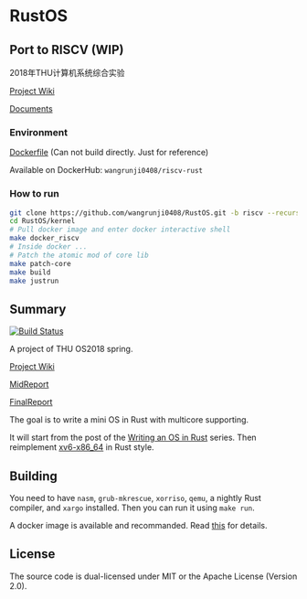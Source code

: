 # RustOS

## Port to RISCV (WIP)

2018年THU计算机系统综合实验

[Project Wiki](http://os.cs.tsinghua.edu.cn/oscourse/csproject2018/group05)

[Documents](./docs/RISCV.md)

### Environment

[Dockerfile](./riscv-env/Dockerfile) (Can not build directly. Just for reference)

Available on DockerHub: `wangrunji0408/riscv-rust`

### How to run

```bash
git clone https://github.com/wangrunji0408/RustOS.git -b riscv --recursive
cd RustOS/kernel
# Pull docker image and enter docker interactive shell
make docker_riscv
# Inside docker ...
# Patch the atomic mod of core lib
make patch-core
make build
make justrun
```

## Summary

[![Build Status](https://travis-ci.org/wangrunji0408/RustOS.svg?branch=master)](https://travis-ci.org/wangrunji0408/RustOS)

A project of THU OS2018 spring.

[Project Wiki](http://os.cs.tsinghua.edu.cn/oscourse/OS2018spring/projects/g11)

[MidReport](./docs/MidReport.md)

[FinalReport](./docs/FinalReport.md)

The goal is to write a mini OS in Rust with multicore supporting.

It will start from the post of the [Writing an OS in Rust](http://os.phil-opp.com) series. Then reimplement [xv6-x86_64](https://github.com/jserv/xv6-x86_64) in Rust style.

## Building

You need to have `nasm`, `grub-mkrescue`, `xorriso`, `qemu`, a nightly Rust compiler, and `xargo` installed. Then you can run it using `make run`.

A docker image is available and recommanded. Read [this](docker/README.md) for details.

## License

The source code is dual-licensed under MIT or the Apache License (Version 2.0).
